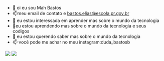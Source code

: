 - 👋 oi eu sou Mah Bastos
- 📫meu email de contato e bastos.elias@escola.pr.gov.br
- 👀 eu estou interessada em aprender mas sobre o mundo da tecnologia 
- 🌱eu estou aprendendo mas sobre o mundo da tecnologia e seus codigos 
- 💞️ eu estou querendo saber mas sobre o mundo da tecnologia 
- 📫 você pode me achar no meu instagram:duda_bastosb

![](https://img.shields.io/badge/Scratch-4D97FF?style=for-the-badge&logo=Scratch&logoColor=white)
![](https://img.shields.io/badge/JavaScript-323330?style=for-the-badge&logo=javascript&logoColor=F7DF1E)
